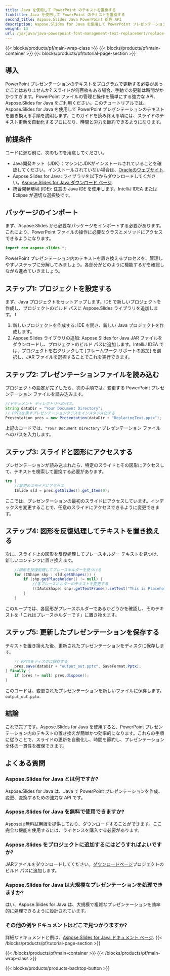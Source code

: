 ```yaml
---
title: Java を使用して PowerPoint のテキストを置換する
linktitle: Java を使用して PowerPoint のテキストを置換する
second_title: Aspose.Slides Java PowerPoint 処理 API
description: Aspose.Slides for Java を使用して PowerPoint プレゼンテーション内のテキストを置き換える方法を学びます。このステップ バイ ステップ ガイドに従って、プレゼンテーションの更新を自動化します。
weight: 13
url: /ja/java/java-powerpoint-font-management-text-replacement/replace-text-powerpoint-java/
---
```


{{< blocks/products/pf/main-wrap-class >}}
{{< blocks/products/pf/main-container >}}
{{< blocks/products/pf/tutorial-page-section >}}

## 導入
PowerPoint プレゼンテーションのテキストをプログラムで更新する必要があったことはありませんか? スライドが何百枚もある場合、手動での更新は時間がかかりすぎます。PowerPoint ファイルの管理と操作を簡単にする強力な API、Aspose.Slides for Java をご利用ください。このチュートリアルでは、Aspose.Slides for Java を使用して PowerPoint プレゼンテーションのテキストを置き換える手順を説明します。このガイドを読み終える頃には、スライドのテキスト更新を自動化するプロになり、時間と労力を節約できるようになります。
## 前提条件
コードに進む前に、次のものを用意してください。
- Java開発キット（JDK）：マシンにJDKがインストールされていることを確認してください。インストールされていない場合は、[Oracleのウェブサイト](https://www.oracle.com/java/technologies/javase-jdk11-downloads.html).
-  Aspose.Slides for Java: ライブラリを以下からダウンロードしてください。[Aspose.Slides for Java ダウンロード ページ](https://releases.aspose.com/slides/java/).
- 統合開発環境 (IDE): 任意の Java IDE を使用します。IntelliJ IDEA または Eclipse が適切な選択肢です。
## パッケージのインポート
まず、Aspose.Slides から必要なパッケージをインポートする必要があります。これにより、PowerPoint ファイルの操作に必要なクラスとメソッドにアクセスできるようになります。
```java
import com.aspose.slides.*;
```

PowerPoint プレゼンテーション内のテキストを置き換えるプロセスを、管理しやすいステップに分解してみましょう。各部分がどのように機能するかを確認しながら進めていきましょう。
## ステップ1: プロジェクトを設定する
まず、Java プロジェクトをセットアップします。IDE で新しいプロジェクトを作成し、プロジェクトのビルド パスに Aspose.Slides ライブラリを追加します。
t
1. 新しいプロジェクトを作成する: IDE を開き、新しい Java プロジェクトを作成します。
2. Aspose.Slides ライブラリの追加: Aspose.Slides for Java JAR ファイルをダウンロードし、プロジェクトのビルド パスに追加します。IntelliJ IDEA では、プロジェクトを右クリックして [フレームワーク サポートの追加] を選択し、JAR ファイルを選択することでこれを実行できます。
## ステップ2: プレゼンテーションファイルを読み込む
プロジェクトの設定が完了したら、次の手順では、変更する PowerPoint プレゼンテーション ファイルを読み込みます。

```java
//ドキュメント ディレクトリへのパス。
String dataDir = "Your Document Directory";
// PPTXを表すプレゼンテーションクラスをインスタンス化する
Presentation pres = new Presentation(dataDir + "ReplacingText.pptx");
```
上記のコードでは、`"Your Document Directory"`プレゼンテーション ファイルへのパスを入力します。
## ステップ3: スライドと図形にアクセスする
プレゼンテーションが読み込まれたら、特定のスライドとその図形にアクセスして、テキストを検索して置換する必要があります。

```java
try {
    //最初のスライドにアクセス
    ISlide sld = pres.getSlides().get_Item(0);
```
ここでは、プレゼンテーションの最初のスライドにアクセスしています。インデックスを変更することで、任意のスライドにアクセスできるように変更できます。
## ステップ4: 図形を反復処理してテキストを置き換える
次に、スライド上の図形を反復処理してプレースホルダー テキストを見つけ、新しいコンテンツに置き換えます。
```java
    //図形を反復処理してプレースホルダーを見つける
    for (IShape shp : sld.getShapes()) {
        if (shp.getPlaceholder() != null) {
            //各プレースホルダーのテキストを変更する
            ((IAutoShape) shp).getTextFrame().setText("This is Placeholder");
        }
    }
```
このループでは、各図形がプレースホルダーであるかどうかを確認し、そのテキストを「これはプレースホルダーです」に置き換えます。
## ステップ5: 更新したプレゼンテーションを保存する
テキストを置き換えた後、更新されたプレゼンテーションをディスクに保存します。
```java
    // PPTXをディスクに保存する
    pres.save(dataDir + "output_out.pptx", SaveFormat.Pptx);
} finally {
    if (pres != null) pres.dispose();
}
```
このコードは、変更されたプレゼンテーションを新しいファイルに保存します。`output_out.pptx`.
## 結論
これで完了です。Aspose.Slides for Java を使用すると、PowerPoint プレゼンテーション内のテキストの置き換えが簡単かつ効率的になります。これらの手順に従うことで、スライドの更新を自動化し、時間を節約し、プレゼンテーション全体の一貫性を確保できます。
## よくある質問
### Aspose.Slides for Java とは何ですか?
Aspose.Slides for Java は、Java で PowerPoint プレゼンテーションを作成、変更、変換するための強力な API です。
### Aspose.Slides for Java を無料で使用できますか?
 Asposeは無料試用版を提供しており、ダウンロードすることができます。[ここ](https://releases.aspose.com/)完全な機能を使用するには、ライセンスを購入する必要があります。
### Aspose.Slides をプロジェクトに追加するにはどうすればよいですか?
 JARファイルをダウンロードしてください。[ダウンロードページ](https://releases.aspose.com/slides/java/)プロジェクトのビルド パスに追加します。
### Aspose.Slides for Java は大規模なプレゼンテーションを処理できますか?
はい、Aspose.Slides for Java は、大規模で複雑なプレゼンテーションを効率的に処理できるように設計されています。
### その他の例やドキュメントはどこで見つかりますか?
詳細なドキュメントと例は、[Aspose.Slides for Java ドキュメント ページ](https://reference.aspose.com/slides/java/).
{{< /blocks/products/pf/tutorial-page-section >}}

{{< /blocks/products/pf/main-container >}}
{{< /blocks/products/pf/main-wrap-class >}}

{{< blocks/products/products-backtop-button >}}
